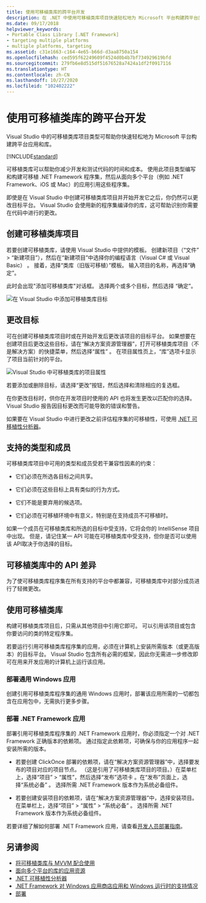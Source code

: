 ```yaml
---
title: 使用可移植类库的跨平台开发
description: 在 .NET 中使用可移植类库项目快速轻松地为 Microsoft 平台构建跨平台应用和库。
ms.date: 09/17/2018
helpviewer_keywords:
- Portable Class Library [.NET Framework]
- targeting multiple platforms
- multiple platforms, targeting
ms.assetid: c31e1663-c164-4e65-b66d-d3aa8750a154
ms.openlocfilehash: ced595f62249609f4524d0b4b7bf734929619bfd
ms.sourcegitcommit: 279fb6e8d515df51676528a7424a1df2f0917116
ms.translationtype: HT
ms.contentlocale: zh-CN
ms.lasthandoff: 10/27/2020
ms.locfileid: "102402222"
---
```

# <a name="cross-platform-development-with-the-portable-class-library"></a>使用可移植类库的跨平台开发

Visual Studio 中的可移植类库项目类型可帮助你快速轻松地为 Microsoft 平台构建跨平台应用和库。

[!INCLUDE[standard](../../../includes/pcl-to-standard.md)]

可移植类库可以帮助你减少开发和测试代码的时间和成本。 使用此项目类型编写和构建可移植 .NET Framework 程序集，然后从面向多个平台（例如 .NET Framework、iOS 或 Mac）的应用引用这些程序集。

即使是在 Visual Studio 中创建可移植类库项目并开始开发它之后，你仍然可以更改目标平台。 Visual Studio 会使用新的程序集编译你的库，这可帮助识别你需要在代码中进行的更改。

## <a name="create-a-portable-class-library-project"></a>创建可移植类库项目

若要创建可移植类库，请使用 Visual Studio 中提供的模板。 创建新项目（“文件” > “新建项目”），然后在“新建项目”中选择你的编程语言（Visual C# 或 Visual Basic）  。 接着，选择“类库（旧版可移植）”模板。 输入项目的名称，再选择“确定”。

此时会出现"添加可移植类库"对话框。 选择两个或多个目标，然后选择 “确定”。

![在 Visual Studio 中添加可移植类库目标](media/add-portable-class-library.png)

## <a name="change-targets"></a>更改目标

可在创建可移植类库项目时或在开始开发后更改该项目的目标平台。 如果想要在创建项目后更改这些目标，请在“解决方案资源管理器”，打开可移植类库项目（不是解决方案）的快捷菜单，然后选择“属性” 。 在项目属性页上，“库”选项卡显示了项目当前针对的平台。

![Visual Studio 中可移植类库的项目属性](media/pcl-project-properties.png)

若要添加或删除目标，请选择“更改”按钮，然后选择和清除相应的复选框。

在你更改目标时，供你在开发项目时使用的 API 也将发生更改以匹配你的选择。 Visual Studio 报告因目标更改而可能导致的错误和警告。

如果要在 Visual Studio 中进行更改之前评估程序集的可移植性，可使用 [.NET 可移植性分析器](https://marketplace.visualstudio.com/items?itemName=ConnieYau.NETPortabilityAnalyzer)。

## <a name="supported-types-and-members"></a>支持的类型和成员

可移植类库项目中可用的类型和成员受若干兼容性因素的约束：

- 它们必须在所选各目标之间共享。

- 它们必须在这些目标上具有类似的行为方式。

- 它们不能是要弃用的候选项。

- 它们必须在可移植环境中有意义，特别是在支持成员不可移植时。

如果一个成员在可移植类库和所选的目标中受支持，它将会你的 IntelliSense 项目中出现。 但是，请记住某一 API 可能在可移植类库中受支持，但你是否可以使用该 API ​​取决于你选择的目标。

## <a name="api-differences-in-the-portable-class-library"></a>可移植类库中的 API 差异

为了使可移植类库程序集在所有支持的平台中都兼容，可移植类库中对部分成员进行了轻微更改。

## <a name="use-the-portable-class-library"></a>使用可移植类库

构建可移植类库项目后，只需从其他项目中引用它即可。 可以引用该项目或包含你要访问的类的特定程序集。

若要运行引用可移植类库程序集的应用，必须在计算机上安装所需版本（或更高版本）的目标平台。 Visual Studio 包含所有必需的框架，因此你无需进一步修改即可在用来开发应用的计算机上运行该应用。

### <a name="deploy-a-universal-windows-app"></a>部署通用 Windows 应用

创建引用可移植类库程序集的通用 Windows 应用时，部署该应用所需的一切都包含在应用包中，无需执行更多步骤。

### <a name="deploy-a-net-framework-app"></a>部署 .NET Framework 应用

部署引用可移植类库程序集的 .NET Framework 应用时，你必须指定一个对 .NET Framework 正确版本的依赖项。 通过指定此依赖项，可确保与你的应用程序一起安装所需的版本。

- 若要创建 ClickOnce 部署的依赖项，请在“解决方案资源管理器”中，选择要发布的项目对应的项目节点。 （这是引用了可移植类库项目的项目。）在菜单栏上，选择“项目” > “属性”，然后选择“发布”选项卡  。在“发布”页面上，选择“系统必备” 。 选择所需 .NET Framework 版本作为系统必备组件。

- 若要创建安装项目的依赖项，请在“解决方案资源管理器”中，选择安装项目。 在菜单栏上，选择“项目” > “属性” > “系统必备”  。 选择所需 .NET Framework 版本作为系统必备组件。

若要详细了解如何部署 .NET Framework 应用，请查看[开发人员部署指南](../../framework/deployment/deployment-guide-for-developers.md)。

## <a name="see-also"></a>另请参阅

- [将可移植类库与 MVVM 配合使用](using-portable-class-library-with-model-view-view-model.md)
- [面向多个平台的库的应用资源](app-resources-for-libraries-that-target-multiple-platforms.md)
- [.NET 可移植性分析器](https://marketplace.visualstudio.com/items?itemName=ConnieYau.NETPortabilityAnalyzer)
- [.NET Framework 对 Windows 应用商店应用和 Windows 运行时的支持情况](support-for-windows-store-apps-and-windows-runtime.md)
- [部署](../../framework/deployment/net-framework-applications.md)

